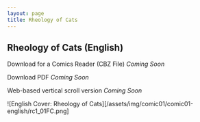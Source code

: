 ```yaml
---
layout: page
title: Rheology of Cats 
---
```

<div class="col-lg-12 text-center">
	<h2 class="section-heading text-uppercase">Rheology of Cats (English)</h2>
</div>

Download for a Comics Reader (CBZ File) *Coming Soon*

Download PDF *Coming Soon*

Web-based vertical scroll version *Coming Soon*

![English Cover: Rheology of Cats][/assets/img/comic01/comic01-english/rc1_01FC.png]
